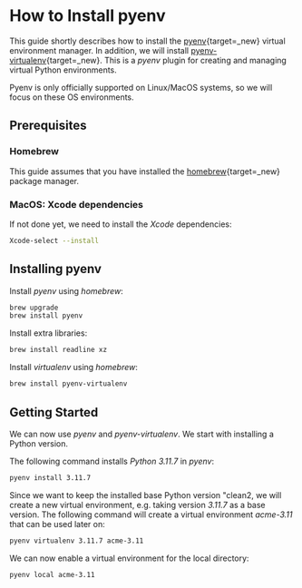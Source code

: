 # How to Install pyenv

This guide shortly describes how to install the [pyenv](https://github.com/pyenv/pyenv){target=_new} virtual environment manager.
In addition, we will install [pyenv-virtualenv](https://github.com/pyenv/pyenv-virtualenv){target=_new}. This is a *pyenv* plugin for creating and managing virtual Python environments. 

Pyenv is only officially supported on Linux/MacOS systems, so we will focus on these OS environments.


## Prerequisites

### Homebrew

This guide assumes that you have installed the [homebrew](https://brew.sh){target=_new} package manager.

### MacOS: Xcode dependencies

If not done yet, we need to install the *Xcode* dependencies:

```sh title="Install Xcode dependencies"
Xcode-select --install
```


## Installing pyenv

Install *pyenv* using *homebrew*:

```sh title="Install pyenv"
brew upgrade
brew install pyenv
```

Install extra libraries:

```sh title="Install extra libraries"
brew install readline xz
```

Install *virtualenv* using *homebrew*:

```sh title="Install pyenv-virtualenv"
brew install pyenv-virtualenv
```


## Getting Started

We can now use *pyenv* and *pyenv-virtualenv*. We start with installing a Python version.

The following command installs *Python 3.11.7* in *pyenv*:

```sh title="Install a Python Version"
pyenv install 3.11.7
```

Since we want to keep the installed base Python version "clean2, we will create a new virtual environment, e.g. taking version *3.11.7* as a base version. The following command will create a virtual environment *acme-3.11* that can be used later on:

```sh title="Create a Virtual Environment"
pyenv virtualenv 3.11.7 acme-3.11
```


We can now enable a virtual environment for the local directory:

```sh title="Enable a virtual environment for the local directory"
pyenv local acme-3.11
```
